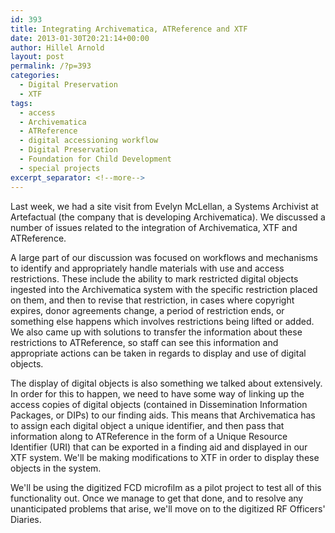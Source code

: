 ```yaml
---
id: 393
title: Integrating Archivematica, ATReference and XTF
date: 2013-01-30T20:21:14+00:00
author: Hillel Arnold
layout: post
permalink: /?p=393
categories:
  - Digital Preservation
  - XTF
tags:
  - access
  - Archivematica
  - ATReference
  - digital accessioning workflow
  - Digital Preservation
  - Foundation for Child Development
  - special projects
excerpt_separator: <!--more-->
---
```

Last week, we had a site visit from Evelyn McLellan, a Systems Archivist at Artefactual (the company that is developing Archivematica). We discussed a number of issues related to the integration of Archivematica, XTF and ATReference.<!--more-->

A large part of our discussion was focused on workflows and mechanisms to identify and appropriately handle materials with use and access restrictions. These include the ability to mark restricted digital objects ingested into the Archivematica system with the specific restriction placed on them, and then to revise that restriction, in cases where copyright expires, donor agreements change, a period of restriction ends, or something else happens which involves restrictions being lifted or added. We also came up with solutions to transfer the information about these restrictions to ATReference, so staff can see this information and appropriate actions can be taken in regards to display and use of digital objects.

The display of digital objects is also something we talked about extensively. In order for this to happen, we need to have some way of linking up the access copies of digital objects (contained in Dissemination Information Packages, or DIPs) to our finding aids. This means that Archivematica has to assign each digital object a unique identifier, and then pass that information along to ATReference in the form of a Unique Resource Identifier (URI) that can be exported in a finding aid and displayed in our XTF system. We'll be making modifications to XTF in order to display these objects in the system.

We'll be using the digitized FCD microfilm as a pilot project to test all of this functionality out. Once we manage to get that done, and to resolve any unanticipated problems that arise, we'll move on to the digitized RF Officers' Diaries.
